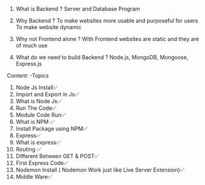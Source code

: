 1. What is Backend ?
    Server and Database Program

2. Why Backend ?
    To make websites more usable and purposeful for users
    To make website dynamic

3. Why not Frontend alone ?
    With Frontend websites are static and they are of much use

4. What do we need to build Backend ?
    Node.js, MongoDB, Mongoose, Express.js    


Content: -Topics

1. Node Js Install✅
2. Import and Export in Js✅
3. What is Node Js✅
4. Run The Code✅
5. Module Code Run✅
6. What is NPM ✅
7. Install Package using NPM✅
8. Express✅
9. What is express✅
10. Routing ✅
11. Different Between GET & POST✅
12. First Express Code✅
13. Nodemon Install ( Nodemon Work just like Live Server Extension)✅
14. Middle Ware✅